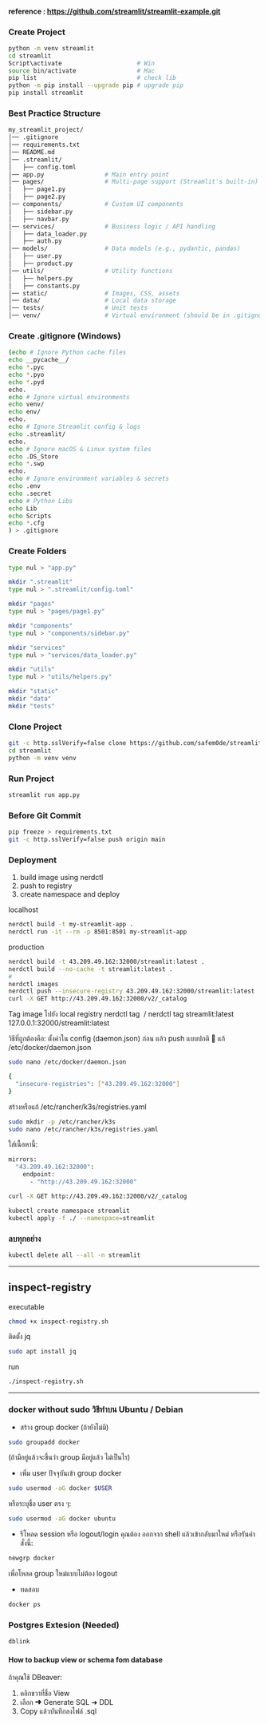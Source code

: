#### reference : https://github.com/streamlit/streamlit-example.git

### Create Project 
```bash
python -m venv streamlit
cd streamlit
Script\activate                     # Win
source bin/activate                 # Mac
pip list                            # check lib
python -m pip install --upgrade pip # upgrade pip
pip install streamlit
```

### Best Practice Structure
```bash
my_streamlit_project/
│── .gitignore
│── requirements.txt
│── README.md
│── .streamlit/
│   ├── config.toml
│── app.py                 # Main entry point
│── pages/                 # Multi-page support (Streamlit's built-in)
│   ├── page1.py
│   ├── page2.py
│── components/            # Custom UI components
│   ├── sidebar.py
│   ├── navbar.py
│── services/              # Business logic / API handling
│   ├── data_loader.py
│   ├── auth.py
│── models/                # Data models (e.g., pydantic, pandas)
│   ├── user.py
│   ├── product.py
│── utils/                 # Utility functions
│   ├── helpers.py
│   ├── constants.py
│── static/                # Images, CSS, assets
│── data/                  # Local data storage
│── tests/                 # Unit tests
│── venv/                  # Virtual environment (should be in .gitignore)
```

### Create .gitignore (Windows)
```bash
(echo # Ignore Python cache files
echo __pycache__/
echo *.pyc
echo *.pyo
echo *.pyd
echo.
echo # Ignore virtual environments
echo venv/
echo env/
echo.
echo # Ignore Streamlit config & logs
echo .streamlit/
echo.
echo # Ignore macOS & Linux system files
echo .DS_Store
echo *.swp
echo.
echo # Ignore environment variables & secrets
echo .env
echo .secret
echo # Python Libs
echo Lib
echo Scripts
echo *.cfg
) > .gitignore
```

### Create Folders
```bash
type nul > "app.py"

mkdir ".streamlit"
type nul > ".streamlit/config.toml"

mkdir "pages"
type nul > "pages/page1.py"

mkdir "components"
type nul > "components/sidebar.py"

mkdir "services"
type nul > "services/data_loader.py"

mkdir "utils"
type nul > "utils/helpers.py"

mkdir "static"
mkdir "data"
mkdir "tests"
```

### Clone Project
```bash
git -c http.sslVerify=false clone https://github.com/safem0de/streamlit_capstone.git
cd streamlit
python -m venv venv
```

### Run Project
```bash
streamlit run app.py
```

### Before Git Commit
```bash
pip freeze > requirements.txt
git -c http.sslVerify=false push origin main
```

### Deployment
1. build image using nerdctl
2. push to registry
3. create namespace and deploy

localhost
```bash
nerdctl build -t my-streamlit-app .
nerdctl run -it --rm -p 8501:8501 my-streamlit-app
```

production
```bash
nerdctl build -t 43.209.49.162:32000/streamlit:latest .
nerdctl build --no-cache -t streamlit:latest .
#
nerdctl images
nerdctl push --insecure-registry 43.209.49.162:32000/streamlit:latest
curl -X GET http://43.209.49.162:32000/v2/_catalog
```
Tag image ไปยัง local registry
nerdctl tag <image> <private-registry>/<image>
nerdctl tag streamlit:latest 127.0.0.1:32000/streamlit:latest

วิธีที่ถูกต้องคือ: ตั้งค่าใน config (daemon.json) ก่อน แล้ว push แบบปกติ
📁 แก้ /etc/docker/daemon.json
```bash
sudo nano /etc/docker/daemon.json
```

```bash
{
  "insecure-registries": ["43.209.49.162:32000"]
}
```

สร้างหรือแก้ /etc/rancher/k3s/registries.yaml
```bash
sudo mkdir -p /etc/rancher/k3s
sudo nano /etc/rancher/k3s/registries.yaml
```
ใส่เนื้อหานี้:
```bash
mirrors:
  "43.209.49.162:32000":
    endpoint:
      - "http://43.209.49.162:32000"
```

```bash
curl -X GET http://43.209.49.162:32000/v2/_catalog
```

```bash
kubectl create namespace streamlit
kubectl apply -f ./ --namespace=streamlit
```

### ลบทุกอย่าง
```bash
kubectl delete all --all -n streamlit
```
---
## inspect-registry
executable
```bash
chmod +x inspect-registry.sh
```
ติดตั้ง jq
```bash
sudo apt install jq 
```
run
```bash
./inspect-registry.sh
```
---
### docker without sudo วิธีทำบน Ubuntu / Debian
* สร้าง group docker (ถ้ายังไม่มี)
```bash
sudo groupadd docker
```
(ถ้ามีอยู่แล้วจะขึ้นว่า group มีอยู่แล้ว ไม่เป็นไร)

* เพิ่ม user ปัจจุบันเข้า group docker
```bash
sudo usermod -aG docker $USER
```
หรือระบุชื่อ user ตรง ๆ:
```bash
sudo usermod -aG docker ubuntu
```
* รีโหลด session หรือ logout/login
คุณต้อง ออกจาก shell แล้วเข้ากลับมาใหม่ หรือรันคำสั่งนี้:
```bash
newgrp docker
```
เพื่อโหลด group ใหม่แบบไม่ต้อง logout

* ทดสอบ
```bash
docker ps
```

### Postgres Extesion (Needed)
```bash
dblink
```

#### How to backup view or schema fom database
ถ้าคุณใช้ DBeaver:
1. คลิกขวาที่ชื่อ View
2. เลือก ➜ Generate SQL ➜ DDL
3. Copy แล้วบันทึกลงไฟล์ .sql